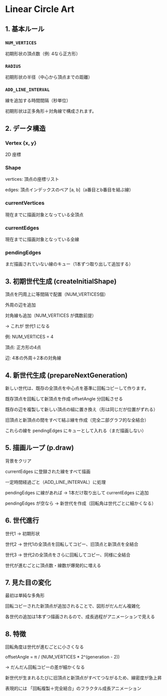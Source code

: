 # Linear Circle Art

## 1. 基本ルール

### `NUM_VERTICES`

初期形状の頂点数（例: 4なら正方形）

### `RADIUS`

初期形状の半径（中心から頂点までの距離）

### `ADD_LINE_INTERVAL`

線を追加する時間間隔（秒単位）

初期形状は正多角形＋対角線で構成されます。

## 2. データ構造

### Vertex {x, y}
2D 座標

### Shape

vertices: 頂点の座標リスト

edges: 頂点インデックスのペア [a, b]（a番目とb番目を結ぶ線）

### currentVertices
現在までに描画対象となっている全頂点

### currentEdges
現在までに描画対象となっている全線

### pendingEdges
まだ描画されていない線のキュー（1本ずつ取り出して追加する）

## 3. 初期世代生成 (createInitialShape)

頂点を円周上に等間隔で配置（NUM_VERTICES個）

外周の辺を追加

対角線も追加（NUM_VERTICES が偶数前提）

→ これが 世代1 になる

例: NUM_VERTICES = 4

頂点: 正方形の4点

辺: 4本の外周＋2本の対角線

## 4. 新世代生成 (prepareNextGeneration)

新しい世代は、既存の全頂点を中心点を基準に回転コピーして作ります。

既存頂点を回転して新頂点を作成
offsetAngle 分回転させる

既存の辺を複製して新しい頂点の組に置き換え（形は同じだが位置がずれる）

旧頂点と新頂点の間をすべて結ぶ線を作成（完全二部グラフ的な全結合）

これらの線を pendingEdges にキューとして入れる（まだ描画しない）

## 5. 描画ループ (p.draw)

背景をクリア

currentEdges に登録された線をすべて描画

一定時間経過ごと（ADD_LINE_INTERVAL）に処理

pendingEdges に線があれば → 1本だけ取り出して currentEdges に追加

pendingEdges が空なら → 新世代を作成（回転角は世代ごとに細かくなる）

## 6. 世代進行

世代1 → 初期形状

世代2 → 世代1の全頂点を回転してコピー、旧頂点と新頂点を全結合

世代3 → 世代2の全頂点をさらに回転してコピー、同様に全結合

世代が進むごとに頂点数・線数が爆発的に増える

## 7. 見た目の変化

最初は単純な多角形

回転コピーされた新頂点が追加されることで、図形がだんだん複雑化

各世代の追加は1本ずつ描画されるので、成長過程がアニメーションで見える

## 8. 特徴

回転角度は世代が進むごとに小さくなる

offsetAngle = π / (NUM_VERTICES * 2^(generation - 2))

→ だんだん回転コピーの差が細かくなる

新世代が生まれるたびに旧頂点と新頂点がすべてつながるため、線密度が急上昇

表現的には 「回転複製＋完全結合」のフラクタル成長アニメーション
